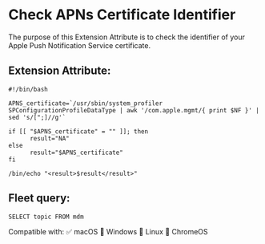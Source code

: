 # Check APNs Certificate Identifier

The purpose of this Extension Attribute is to check the identifier of your Apple Push Notification Service certificate.
 
## Extension Attribute:
```
#!/bin/bash

APNS_certificate=`/usr/sbin/system_profiler SPConfigurationProfileDataType | awk '/com.apple.mgmt/{ print $NF }' | sed 's/[";]//g'`

if [[ "$APNS_certificate" = "" ]]; then
      result="NA"
else
      result="$APNS_certificate"
fi

/bin/echo "<result>$result</result>"
```
## Fleet query:
```SELECT topic FROM mdm```

Compatible with: ✅ macOS 🚫 Windows 🚫 Linux 🚫 ChromeOS
